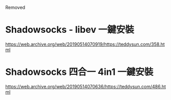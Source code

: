 Removed

# Shadowsocks - libev 一鍵安裝
https://web.archive.org/web/20190514070919/https://teddysun.com/358.html

# Shadowsocks 四合一 4in1 一鍵安裝
https://web.archive.org/web/20190514070636/https://teddysun.com/486.html
